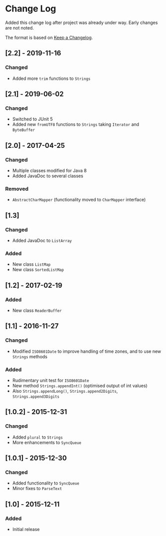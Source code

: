 # Change Log
Added this change log after project was already under way.  Early changes are not noted.

The format is based on [Keep a Changelog](http://keepachangelog.com/).

## [2.2] - 2019-11-16
### Changed
- Added more `trim` functions to `Strings`

## [2.1] - 2019-06-02
### Changed
- Switched to JUnit 5
- Added new `fromUTF8` functions to `Strings` taking `Iterator` and `ByteBuffer`

## [2.0] - 2017-04-25
### Changed
- Multiple classes modified for Java 8
- Added JavaDoc to several classes

### Removed
- `AbstractCharMapper` (functionality moved to `CharMapper` interface)

## [1.3]
### Changed
- Added JavaDoc to `ListArray`

### Added
- New class `ListMap`
- New class `SortedListMap`

## [1.2] - 2017-02-19
### Added
- New class `ReaderBuffer`

## [1.1] - 2016-11-27
### Changed
- Modified `ISO8601Date` to improve handling of time zones, and to use new `Strings` methods

### Added
- Rudimentary unit test for `ISO8601Date`
- New method `Strings.appendInt()` (optimised output of int values)
- Also `Strings.appendLong()`, `Strings.append2Digits`, `Strings.append3Digits`

## [1.0.2] - 2015-12-31
### Changed
- Added `plural` to `Strings`
- More enhancements to `SyncQueue`

## [1.0.1] - 2015-12-30
### Changed
- Added functionality to `SyncQueue`
- Minor fixes to `ParseText`

## [1.0] - 2015-12-11
### Added
- Initial release
